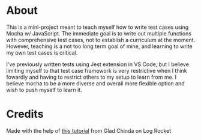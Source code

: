 <h1>About</h1>
<p>This is a mini-project meant to teach myself how to write test cases using Mocha w/ JavaScript. The immediate goal is to write out multiple functions with comprehensive test cases, not to establish a curriculum at the moment. However, teaching is a not too long term goal of mine, and learning to write my own test cases is critical.</p>

<p>I've previously written tests using Jest extension in VS Code, but I believe limiting myself to that test case framework is very restrictive when I think fowardly and having to restrict others to my setup to learn from me. I believe mocha to be a more diverse and overall more flexible option and wish to push myself to learn it.</p>

<h1>Credits</h1>
<p>Made with the help of <a href=https://blog.logrocket.com/a-quick-and-complete-guide-to-mocha-testing-d0e0ea09f09d>this tutorial</a> from Glad Chinda on Log Rocket</p>
